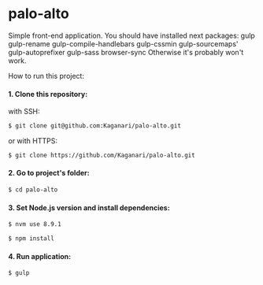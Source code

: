 # palo-alto

Simple front-end application.
You should have installed next packages:
gulp
gulp-rename
gulp-compile-handlebars
gulp-cssmin
gulp-sourcemaps'
gulp-autoprefixer
gulp-sass
browser-sync
Otherwise it's probably won't work.

How to run this project:

#### 1. Clone this repository:

with SSH:

```sh
$ git clone git@github.com:Kaganari/palo-alto.git
```

or with HTTPS:

```sh
$ git clone https://github.com/Kaganari/palo-alto.git
```

#### 2. Go to project's folder:

```sh
$ cd palo-alto
```

#### 3. Set Node.js version and install dependencies:

```sh
$ nvm use 8.9.1

$ npm install
```

#### 4. Run application:

```sh
$ gulp
```